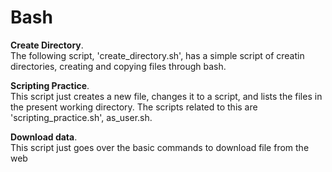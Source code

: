 # Bash

**Create Directory**.         
The following script, 'create_directory.sh', has a simple script of creatin directories, creating and copying files through bash.     

**Scripting Practice**.        
This script just creates a new file, changes it to a script, and lists the files in the present working directory. The scripts related to this are 'scripting_practice.sh', as_user.sh.         

**Download data**.        
This script just goes over the basic commands to download file from the web

